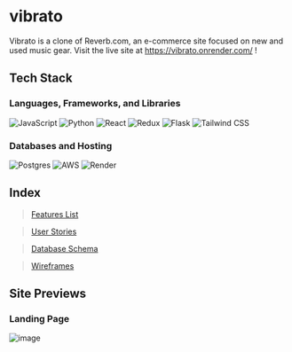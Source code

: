# vibrato

Vibrato is a clone of Reverb.com, an e-commerce site focused on new and used music gear. Visit the live site at https://vibrato.onrender.com/ !

## Tech Stack

### Languages, Frameworks, and Libraries

![JavaScript](https://img.shields.io/badge/JAVASCRIPT-%23F7DF1E?style=for-the-badge&logo=javascript&labelColor=black)
![Python](https://img.shields.io/badge/PYTHON-%233776AB?style=for-the-badge&logo=python&labelColor=black)
![React](https://img.shields.io/badge/REACT-%2361DAFB?style=for-the-badge&logo=react&labelColor=black)
![Redux](https://img.shields.io/badge/REDUX-%23764ABC?style=for-the-badge&logo=REDUX&labelColor=black)
![Flask](https://img.shields.io/badge/FLASK-%23000000?style=for-the-badge&logo=FLASK&labelColor=black)
![Tailwind CSS](https://img.shields.io/badge/tailwindcss-%2338B2AC.svg?style=for-the-badge&logo=tailwind-css&logoColor=white)

### Databases and Hosting

![Postgres](https://img.shields.io/badge/postgres-%23316192.svg?style=for-the-badge&logo=postgresql&logoColor=white)
![AWS](https://img.shields.io/badge/AWS-%23FF9900.svg?style=for-the-badge&logo=amazon-aws&logoColor=white)
![Render](https://img.shields.io/badge/Render-%46E3B7.svg?style=for-the-badge&logo=render&logoColor=white)

## Index

> [Features List](https://github.com/ethanharrasser/vibrato/wiki/Features-List)

> [User Stories](https://github.com/ethanharrasser/vibrato/wiki/User-Stories)

> [Database Schema](https://github.com/ethanharrasser/vibrato/wiki/Database-Schema)

> [Wireframes](https://github.com/ethanharrasser/vibrato/wiki/Wireframes)

## Site Previews

### Landing Page

![image](https://github.com/user-attachments/assets/2afa6427-b872-497a-a114-8c08764835ed)
